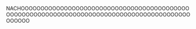 NACHOOOOOOOOOOOOOOOOOOOOOOOOOOOOOOOOOOOOOOOOOOOOOOOOOOOOOOOOOOOOOOOOOOOOOOOOOOOOOOOOOOOOOOOOOOOOOOOO
